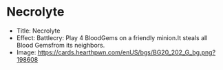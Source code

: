 # Necrolyte
- Title:  Necrolyte
- Effect:  Battlecry: Play 4 BloodGems on a friendly minion.It steals all Blood Gemsfrom its neighbors.
- Image:  https://cards.hearthpwn.com/enUS/bgs/BG20_202_G_bg.png?198608
